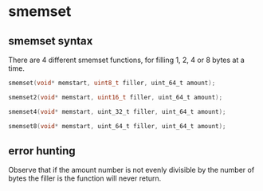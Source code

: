 # smemset

## smemset syntax

There are 4 different smemset functions, for filling 1, 2, 4 or 8 bytes at a time.

```c
smemset(void* memstart, uint8_t filler, uint_64_t amount);

smemset2(void* memstart, uint16_t filler, uint_64_t amount);

smemset4(void* memstart, uint_32_t filler, uint_64_t amount);

smemset8(void* memstart, uint_64_t filler, uint_64_t amount);

```

## error hunting

Observe that if the amount number is not evenly divisible by the number of bytes the filler is the function will never return. 
